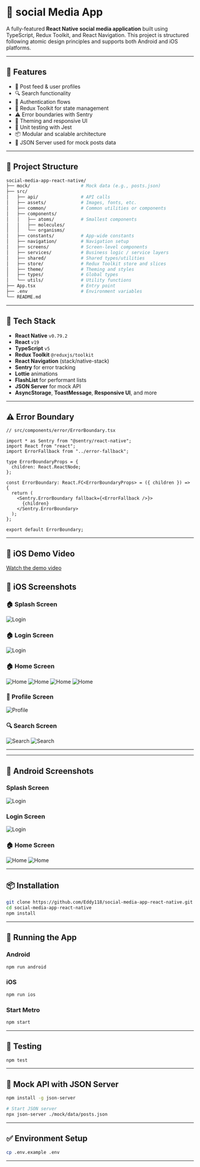 
# 📱 social Media App

A fully-featured **React Native social media application** built using TypeScript, Redux Toolkit, and React Navigation. This project is structured following atomic design principles and supports both Android and iOS platforms.

---

## 🚀 Features

- 📸 Post feed & user profiles
- 🔍 Search functionality
- 🔐 Authentication flows
- 🧠 Redux Toolkit for state management
- ⚠️ Error boundaries with Sentry
- 🎨 Theming and responsive UI
- 🧪 Unit testing with Jest
- 📦 Modular and scalable architecture
- 📡 JSON Server used for mock posts data

---

## 📁 Project Structure

```bash
social-media-app-react-native/
├── mock/                   # Mock data (e.g., posts.json)
├── src/
│   ├── api/                # API calls
│   ├── assets/             # Images, fonts, etc.
│   ├── common/             # Common utilities or components
│   ├── components/
│   │   ├── atoms/          # Smallest components
│   │   ├── molecules/
│   │   └── organisms/
│   ├── constants/          # App-wide constants
│   ├── navigation/         # Navigation setup
│   ├── screens/            # Screen-level components
│   ├── services/           # Business logic / service layers
│   ├── shared/             # Shared types/utilities
│   ├── store/              # Redux Toolkit store and slices
│   ├── theme/              # Theming and styles
│   ├── types/              # Global types
│   └── utils/              # Utility functions
├── App.tsx                 # Entry point
├── .env                    # Environment variables
└── README.md
```

---

## 🧰 Tech Stack

- **React Native** `v0.79.2`
- **React** `v19`
- **TypeScript** `v5`
- **Redux Toolkit** `@reduxjs/toolkit`
- **React Navigation** (stack/native-stack)
- **Sentry** for error tracking
- **Lottie** animations
- **FlashList** for performant lists
- **JSON Server** for mock API
- **AsyncStorage**, **ToastMessage**, **Responsive UI**, and more

---

## ⚠️ Error Boundary

```tsx
// src/components/error/ErrorBoundary.tsx

import * as Sentry from "@sentry/react-native";
import React from "react";
import ErrorFallback from "../error-fallback";

type ErrorBoundaryProps = {
  children: React.ReactNode;
};

const ErrorBoundary: React.FC<ErrorBoundaryProps> = ({ children }) => {
  return (
    <Sentry.ErrorBoundary fallback={<ErrorFallback />}>
      {children}
    </Sentry.ErrorBoundary>
  );
};

export default ErrorBoundary;
```

---

## 📸 iOS Demo Video

[Watch the demo video](./src/assets/demo-videos/ios-demo.mov)

## 📸 iOS Screenshots


### 🏠 Splash Screen
![Login](screenshots/splash.png)

### 🏠 Login Screen
![Login](screenshots/login.png)

### 🏠 Home Screen
![Home](screenshots/home.png)
![Home](screenshots/home_1.png)
![Home](screenshots/home_2.png)
![Home](screenshots/home_3.png)

### 👤 Profile Screen
![Profile](screenshots/profile.png)

### 🔍 Search Screen
![Search](screenshots/search.png)
![Search](screenshots/search-results.png)

---

---

## 📸 Android Screenshots


###  Splash Screen
![Login](screenshots/android-splash.png)

###  Login Screen
![Login](screenshots/android-login.png)

### 🏠 Home Screen
![Home](screenshots/android-home.png)
![Home](screenshots/android-home-1.png)

---

## 📦 Installation

```bash
git clone https://github.com/Eddy118/social-media-app-react-native.git
cd social-media-app-react-native
npm install
```

---

## 📱 Running the App

### Android
```bash
npm run android
```

### iOS
```bash
npm run ios
```

### Start Metro
```bash
npm start
```

---

## 🧪 Testing

```bash
npm test
```

---

## 🧬 Mock API with JSON Server

```bash
npm install -g json-server

# Start JSON server
npx json-server ./mock/data/posts.json
```

---

## ✅ Environment Setup

```bash
cp .env.example .env
```

---

